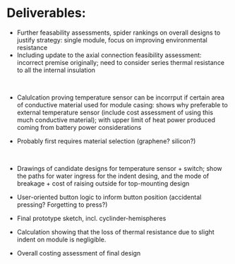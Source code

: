 # Deliverables:

- Further feasability assessments, spider rankings on overall designs to justify strategy: single module, focus on improving environmental resistance
- Including update to the axial connection feasibility assessment: incorrect premise originally; need to consider series thermal resistance to all the internal insulation
<br />

- Calulcation proving temperature sensor can be incorrput if certain area of conductive material used for module casing: shows why preferable to external temperature sensor
(include cost assessment of using this much conductive material); with upper limit of heat power produced coming from battery power considerations

- Probably first requires material selection (graphene? silicon?)

<br />

- Drawings of candidate designs for temperature sensor + switch; show the paths for water ingress for the indent desing, and the mode of breakage + cost of raising outside for top-mounting design

- User-oriented button logic to inform button position (accidental pressing? Forgetting to press?)

- Final prototype sketch, incl. cyclinder-hemispheres

- Calculation showing that the loss of thermal resistance due to slight indent on module is negligible.
  
- Overall costing assessment of final design

<br />

 


